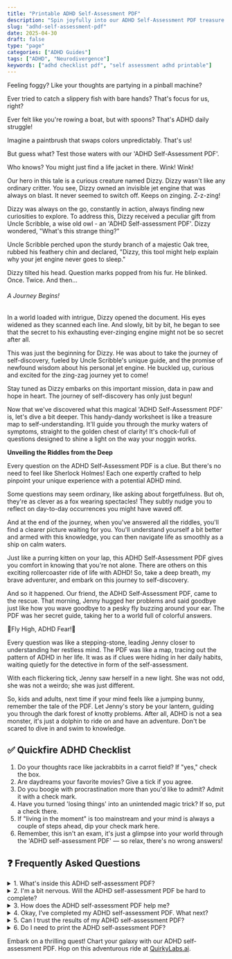 ```yaml
---
title: "Printable ADHD Self-Assessment PDF"
description: "Spin joyfully into our ADHD Self-Assessment PDF treasure hunt. It's an engaging, fun-filled guide to unravel your ADHD traits. Join us!"
slug: "adhd-self-assessment-pdf"
date: 2025-04-30
draft: false
type: "page"
categories: ["ADHD Guides"]
tags: ["ADHD", "Neurodivergence"]
keywords: ["adhd checklist pdf", "self assessment adhd printable"]
---
```


Feeling foggy? Like your thoughts are partying in a pinball machine?

Ever tried to catch a slippery fish with bare hands? That's focus for us, right?

Ever felt like you're rowing a boat, but with spoons? That's ADHD daily struggle! 

Imagine a paintbrush that swaps colors unpredictably. That's us! 

But guess what? Test those waters with our 'ADHD Self-Assessment PDF'.

Who knows? You might just find a life jacket in there. Wink! Wink!

Our hero in this tale is a curious creature named Dizzy. Dizzy wasn't like any ordinary critter. You see, Dizzy owned an invisible jet engine that was always on blast. It never seemed to switch off. Keeps on zinging. Z-z-zing!

Dizzy was always on the go, constantly in action, always finding new curiosities to explore. To address this, Dizzy received a peculiar gift from Uncle Scribble, a wise old owl - an 'ADHD Self-assessment PDF'. Dizzy wondered, "What's this strange thing?"

Uncle Scribble perched upon the sturdy branch of a majestic Oak tree, rubbed his feathery chin and declared, "Dizzy, this tool might help explain why your jet engine never goes to sleep." 

Dizzy tilted his head. Question marks popped from his fur. He blinked. Once. Twice. And then...

###### A Journey Begins!

In a world loaded with intrigue, Dizzy opened the document. His eyes widened as they scanned each line. And slowly, bit by bit, he began to see that the secret to his exhausting ever-zinging engine might not be so secret after all. 

This was just the beginning for Dizzy. He was about to take the journey of self-discovery, fueled by Uncle Scribble's unique guide, and the promise of newfound wisdom about his personal jet engine. He buckled up, curious and excited for the zing-zag journey yet to come! 

Stay tuned as Dizzy embarks on this important mission, data in paw and hope in heart. The journey of self-discovery has only just begun!

Now that we've discovered what this magical 'ADHD Self-Assessment PDF' is, let's dive a bit deeper. This handy-dandy worksheet is like a treasure map to self-understanding. It'll guide you through the murky waters of symptoms, straight to the golden chest of clarity! It's chock-full of questions designed to shine a light on the way your noggin works.

**Unveiling the Riddles from the Deep**

Every question on the ADHD Self-Assessment PDF is a clue. But there's no need to feel like Sherlock Holmes! Each one expertly crafted to help pinpoint your unique experience with a potential ADHD mind. 

Some questions may seem ordinary, like asking about forgetfulness. But oh, they're as clever as a fox wearing spectacles! They subtly nudge you to reflect on day-to-day occurrences you might have waved off.

And at the end of the journey, when you've answered all the riddles, you'll find a clearer picture waiting for you. You'll understand yourself a bit better and armed with this knowledge, you can then navigate life as smoothly as a ship on calm waters. 

Just like a purring kitten on your lap, this ADHD Self-Assessment PDF gives you comfort in knowing that you're not alone. There are others on this exciting rollercoaster ride of life with ADHD! So, take a deep breath, my brave adventurer, and embark on this journey to self-discovery.

And so it happened. Our friend, the ADHD Self-Assessment PDF, came to the rescue. That morning, Jenny hugged her problems and said goodbye just like how you wave goodbye to a pesky fly buzzing around your ear. The PDF was her secret guide, taking her to a world full of colorful answers. 

🎈Fly High, ADHD Fear!🎈

Every question was like a stepping-stone, leading Jenny closer to understanding her restless mind. The PDF was like a map, tracing out the pattern of ADHD in her life. It was as if clues were hiding in her daily habits, waiting quietly for the detective in form of the self-assessment.

With each flickering tick, Jenny saw herself in a new light. She was not odd, she was not a weirdo; she was just different.

So, kids and adults, next time if your mind feels like a jumping bunny, remember the tale of the PDF. Let Jenny's story be your lantern, guiding you through the dark forest of knotty problems. After all, ADHD is not a sea monster, it's just a dolphin to ride on and have an adventure. Don't be scared to dive in and swim to knowledge.

## ✅ Quickfire ADHD Checklist

1. Do your thoughts race like jackrabbits in a carrot field? If "yes," check the box.
2. Are daydreams your favorite movies? Give a tick if you agree.
3. Do you boogie with procrastination more than you'd like to admit? Admit it with a check mark.
4. Have you turned 'losing things' into an unintended magic trick? If so, put a check there.
5. If "living in the moment" is too mainstream and your mind is always a couple of steps ahead, dip your check mark here.
6. Remember, this isn't an exam, it's just a glimpse into your world through the 'ADHD self-assessment PDF' — so relax, there's no wrong answers!

## ❓ Frequently Asked Questions

<details><summary>1. What's inside this ADHD self-assessment PDF?</summary>
Inside the PDF, you'll find soothingly straightforward questions about yourself. It's like a cozy chat with a friend who really 'gets' you!</details>

<details><summary>2. I'm a bit nervous. Will the ADHD self-assessment PDF be hard to complete?</summary>
Nuh-uh! Think of it as a fascinating treasure hunt – just seeking nuggets about YOU. You're cozy at home, taking a fun self-discovery tour!</details>

<details><summary>3. How does the ADHD self-assessment PDF help me?</summary>
With this helpful tool, you can start understanding your ADHD better. It's like unlocking a secret code to your own mind—go, mind decoder!</details>

<details><summary>4. Okay, I've completed my ADHD self-assessment PDF. What next?</summary>
Woohoo! Now you can share it with a professional who can guide you further. Give yourself a high-five for getting this far—You super sleuth!</details>

<details><summary>5. Can I trust the results of my ADHD self-assessment PDF?</summary>
Absolutely, buddy! But remember, it's a springboard for a chat with a pro, not a magic crystal ball. So, giggle and take a proactive step!</details>

<details><summary>6. Do I need to print the ADHD self-assessment PDF?</summary>
You could, but hey, it's the digital age! Feel free to type your responses. Save trees, get a comfy blanket, and enjoy your journey!</details>

Embark on a thrilling quest! Chart your galaxy with our ADHD self-assessment PDF. Hop on this adventurous ride at [QuirkyLabs.ai](https://quirkylabs.ai).